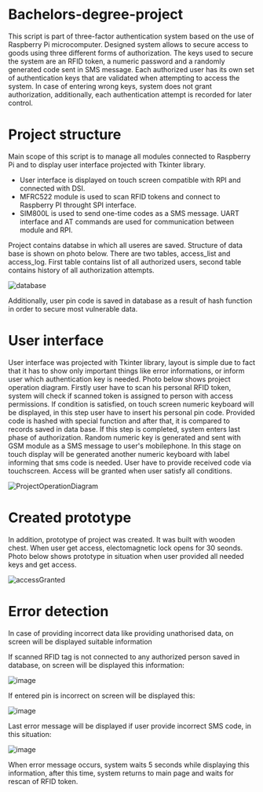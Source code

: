 # Bachelors-degree-project

This script is part of three-factor authentication system based on the use of Raspberry Pi microcomputer. Designed system allows to secure access to goods using three 
different forms of authorization. The keys used to secure the system are an RFID token, a numeric password and a randomly generated code sent in SMS message. 
Each authorized user has its own set of authentication keys that are validated when attempting to access the system. 
In case of entering wrong keys, system does not grant authorization, additionally, each authentication attempt is recorded for later control.

# Project structure

Main scope of this script is to manage all modules connected to Raspberry Pi and to display user interface projected with Tkinter library.
  - User interface is displayed on touch screen compatible with RPI and connected with DSI. 
  - MFRC522 module is used to scan RFID tokens and connect to Raspberry PI throught SPI interface. 
  - SIM800L is used to send one-time codes as a SMS message. UART interface and AT commands are used for communication between module and RPI.  

Project contains databse in which all useres are saved. Structure of data base is shown on photo below. There are two tables, access_list and access_log. First table contains list of all authorized users, second table contains history of all authorization attempts.

![database](https://user-images.githubusercontent.com/44081987/152651519-f64c4ebc-3908-4ad8-b4fe-b0e52dd3f619.png)

Additionally, user pin code is saved in database as a result of hash function in order to secure most vulnerable data. 


# User interface

User interface was projected with Tkinter library, layout is simple due to fact that it has to show only important things like error informations, or inform user which authentication key is needed. 
Photo below shows project operation diagram. Firstly user have to scan his personal RFID token, system will check if scanned token is assigned to person with access permissions. If condition is satisfied, on touch screen numeric keyboard will be displayed, in this step user have to insert his personal pin code. Provided code is hashed with special function and after that, it is compared to records saved in data base. If this step is completed, system enters last phase of authorization. Random numeric key is generated and sent with GSM module as a SMS message to user's mobilephone.
In this stage on touch display will be generated another numeric keyboard with label informing that sms code is needed. User have to provide received code via touchscreen. Access will be granted when user satisfy all conditions.

![ProjectOperationDiagram](https://user-images.githubusercontent.com/44081987/152652160-13ef4ced-2b69-450f-80ff-d66f7f143f29.png)

# Created prototype

In addition, prototype of project was created. It was built with wooden chest. When user get access, electomagnetic lock opens for 30 seonds.  Photo below shows prototype in situation when user provided all needed keys and get access. 

![accessGranted](https://user-images.githubusercontent.com/44081987/152652735-98f5558c-9d86-4956-a801-7d2b5cf06f5d.png)


# Error detection 

In case of providing incorrect data like providing unathorised data, on screen will be displayed suitable information

If scanned RFID tag is not connected to any authorized person saved in database, on screen will be displayed this information: 

![image](https://user-images.githubusercontent.com/44081987/153273935-869a64a6-cb96-42fc-b504-ae4295ce09b9.png)

If entered pin is incorrect on screen will be displayed this: 

![image](https://user-images.githubusercontent.com/44081987/153274093-cf86b1b2-2347-4dd1-8599-e8485b392a61.png)

Last error message will be displayed if user provide incorrect SMS code, in this situation: 

![image](https://user-images.githubusercontent.com/44081987/153274445-a4fe150a-55ba-49b5-8104-d931b45e41b3.png)

When error message occurs, system waits 5 seconds while displaying this information, after this time, system returns to main page
and waits for rescan of RFID token. 




